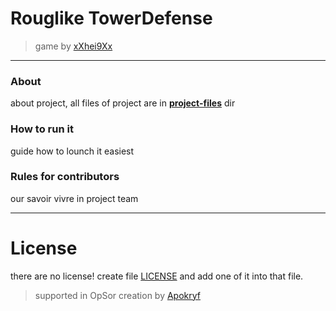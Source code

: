 # Rouglike TowerDefense
> game by [xXhei9Xx](https://github.com/xXhei9Xx) 
---

### About

about project, all files of project are in [__project-files__](./project-files/) dir

### How to run it

guide how to lounch it easiest

### Rules for contributors

our savoir vivre in project team

---

# License

there are no license! create file [LICENSE](./LICENSE) and add one of it into that file. 

> supported in OpSor creation by [Apokryf](https://github.com/The-Apokryf)